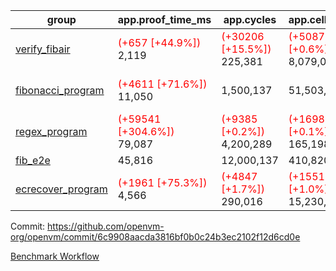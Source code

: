 | group | app.proof_time_ms | app.cycles | app.cells_used | leaf.proof_time_ms | leaf.cycles | leaf.cells_used |
| -- | -- | -- | -- | -- | -- | -- |
| [verify_fibair](https://github.com/openvm-org/openvm/blob/benchmark-results/benchmarks-pr/1161/verify_fibair-6c9908aacda3816bf0b0c24b3ec2102f12d6cd0e.md) |<span style='color: red'>(+657 [+44.9%])</span> 2,119 | <span style='color: red'>(+30206 [+15.5%])</span> 225,381 | <span style='color: red'>(+50878 [+0.6%])</span> 8,079,090 |- | - | - |
| [fibonacci_program](https://github.com/openvm-org/openvm/blob/benchmark-results/benchmarks-pr/1161/fibonacci-6c9908aacda3816bf0b0c24b3ec2102f12d6cd0e.md) |<span style='color: red'>(+4611 [+71.6%])</span> 11,050 |  1,500,137 |  51,503,940 |<span style='color: red'>(+12704 [+81.6%])</span> 28,272 | <span style='color: red'>(+814114 [+25.7%])</span> 3,985,751 | <span style='color: red'>(+9581270 [+7.4%])</span> 138,441,657 |
| [regex_program](https://github.com/openvm-org/openvm/blob/benchmark-results/benchmarks-pr/1161/regex-6c9908aacda3816bf0b0c24b3ec2102f12d6cd0e.md) |<span style='color: red'>(+59541 [+304.6%])</span> 79,087 | <span style='color: red'>(+9385 [+0.2%])</span> 4,200,289 | <span style='color: red'>(+169837 [+0.1%])</span> 165,198,010 |<span style='color: red'>(+29116 [+93.9%])</span> 60,134 | <span style='color: red'>(+1813301 [+27.8%])</span> 8,339,314 | <span style='color: red'>(+20023228 [+6.9%])</span> 311,355,017 |
| [fib_e2e](https://github.com/openvm-org/openvm/blob/benchmark-results/benchmarks-pr/1161/fib_e2e-6c9908aacda3816bf0b0c24b3ec2102f12d6cd0e.md) | 45,816 |  12,000,137 |  410,820,430 | 91,138 |  22,768,145 |  816,684,072 |
| [ecrecover_program](https://github.com/openvm-org/openvm/blob/benchmark-results/benchmarks-pr/1161/ecrecover-6c9908aacda3816bf0b0c24b3ec2102f12d6cd0e.md) |<span style='color: red'>(+1961 [+75.3%])</span> 4,566 | <span style='color: red'>(+4847 [+1.7%])</span> 290,016 | <span style='color: red'>(+155162 [+1.0%])</span> 15,230,037 |<span style='color: red'>(+58498 [+140.6%])</span> 100,114 | <span style='color: red'>(+3022928 [+31.3%])</span> 12,671,265 | <span style='color: red'>(+37210409 [+8.5%])</span> 477,166,950 |


Commit: https://github.com/openvm-org/openvm/commit/6c9908aacda3816bf0b0c24b3ec2102f12d6cd0e

[Benchmark Workflow](https://github.com/openvm-org/openvm/actions/runs/12664750389)
